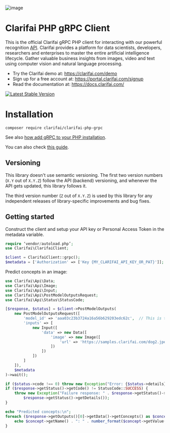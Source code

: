 ![image](https://github.com/user-attachments/assets/895da6c0-874d-45f0-a3b7-26ad07f14a37)


# Clarifai PHP gRPC Client

This is the official Clarifai gRPC PHP client for interacting with our powerful recognition
[API](https://docs.clarifai.com).
Clarifai provides a platform for data scientists, developers, researchers and enterprises to master the entire
artificial intelligence lifecycle. Gather valuable business insights from images, video and text using computer vision
and natural language processing.

* Try the Clarifai demo at: https://clarifai.com/demo
* Sign up for a free account at: https://portal.clarifai.com/signup
* Read the documentation at: https://docs.clarifai.com/


[![Latest Stable Version](https://poser.pugx.org/clarifai/clarifai-php-grpc/version)](https://packagist.org/packages/clarifai/clarifai-php-grpc)


# Installation

```
composer require clarifai/clarifai-php-grpc
```

See also [how add gRPC to your PHP installation](https://grpc.io/docs/languages/php/quickstart/).

You can also check [this guide](https://cloud.google.com/php/grpc). 

## Versioning

This library doesn't use semantic versioning. The first two version numbers (`X.Y` out of `X.Y.Z`) follow the API (backend) versioning, and
whenever the API gets updated, this library follows it.

The third version number (`Z` out of `X.Y.Z`) is used by this library for any independent releases of library-specific improvements and bug fixes.

## Getting started

Construct the client and setup your API key or Personal Access Token in the metadata variable.

```php
require ‘vendor/autoload.php’;
use Clarifai\ClarifaiClient;

$client = ClarifaiClient::grpc();
$metadata = ['Authorization' => ['Key {MY_CLARIFAI_API_KEY_OR_PAT}']];
```

Predict concepts in an image:

```php
use Clarifai\Api\Data;
use Clarifai\Api\Image;
use Clarifai\Api\Input;
use Clarifai\Api\PostModelOutputsRequest;
use Clarifai\Api\Status\StatusCode;

[$response, $status] = $client->PostModelOutputs(
    new PostModelOutputsRequest([
        'model_id' => 'aaa03c23b3724a16a56b629203edc62c',  // This is the ID of the publicly available General model.
        'inputs' => [
            new Input([
                'data' => new Data([
                    'image' => new Image([
                        'url' => 'https://samples.clarifai.com/dog2.jpeg'
                    ])
                ])
            ])
        ]
    ]),
    $metadata
)->wait();

if ($status->code !== 0) throw new Exception("Error: {$status->details}");
if ($response->getStatus()->getCode() != StatusCode::SUCCESS) {
    throw new Exception("Failure response: " . $response->getStatus()->getDescription() . " " .
        $response->getStatus()->getDetails());
}

echo "Predicted concepts:\n";
foreach ($response->getOutputs()[0]->getData()->getConcepts() as $concept) {
    echo $concept->getName() . ": " . number_format($concept->getValue(), 2) . "\n";
}
```

